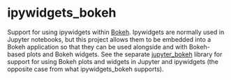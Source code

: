 ipywidgets_bokeh
================

Support for using ipywidgets within [Bokeh](https://bokeh.org). Ipywidgets are normally used in Jupyter notebooks, but this project allows them to be embedded into a Bokeh application so that they can be used alongside and with Bokeh-based plots and Bokeh widgets.  See the separate [jupyter_bokeh](https://github.com/bokeh/jupyter_bokeh) library for support for using Bokeh plots and widgets in Jupyter and ipywidgets (the opposite case from what ipywidgets_bokeh supports).
